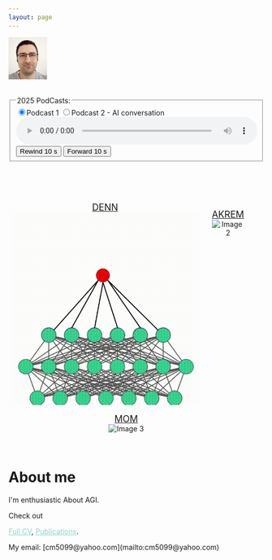 ```yaml
---
layout: page
---
```


<!--<span style="display:block; margin-top:-30px;">
![My face](my_profile2c.jpg)
</span>-->

<img align="left" src="my_profile2c.jpg" width="15%" height="15%">

<br/><br/><br/><br/><br/><br/>

<fieldset>
 <legend>2025 PodCasts:</legend>
 <form>
    <label class="radio-inline">
      <input type="radio" name="option" value="1" id="option1" checked>Podcast 1     
    </label>
    <label class="radio-inline">
      <input type="radio" name="option" value="2" id="option2">Podcast 2 - AI conversation
    </label>
 </form>
<audio controls id="audioPlayer" style="width: 100%;">
  <source id="audioSource" src="https://archive.org/download/full_podcast1/full_podcast1c.mp3" type="audio/mpeg">
  Your browser does not support the audio element.
</audio>
<button id="rewind" onclick="rewind10sec()">Rewind 10&nbsp;s</button>
<button id="forward" onclick="forward10sec()">Forward 10&nbsp;s</button>
<div id="message1" style="display: none;">    
    Jump to Sections:<br>
    - <a href="#" onclick="setTime(0)">00:00:00 - Background and AGI verse AI</a><br>
    - <a href="#" onclick="setTime(1162)">00:19:22 - Teaching importance</a><br>
    - <a href="#" onclick="setTime(2245)">00:37:25 - Ideas in AGI and to promote AGI</a><br>
</div>
<div id="message2" style="display: none;">
    Jump to Sections:<br>
    - <a href="#" onclick="setTime(0)">00:00:00 - Part 1</a><br>
    - <a href="#" onclick="setTime(443)">00:07:23 - Part 2</a><br>
</div>
</fieldset>  





<script>
function setTime(seconds) {
  var audio = document.getElementById("audioPlayer");
  audio.currentTime = seconds;
  audio.play();
}
function rewind10sec() {
  var audio = document.getElementById("audioPlayer");
  audio.currentTime -= 10;
  //audio.play();
}
function forward10sec() {
  var audio = document.getElementById("audioPlayer");
  audio.currentTime += 10;
  //audio.play();
}
// function showMessage(option) {
//     document.getElementById("message1").style.display = (option === 1) ? "block" : "none";
//     document.getElementById("message2").style.display = (option === 2) ? "block" : "none";
// }
// function hideMessages() {
//     document.getElementById("message1").style.display = "none";
//     document.getElementById("message2").style.display = "none";
// }
 function updateContent() {
    let option1 = document.getElementById("option1").checked;
    let option2 = document.getElementById("option2").checked;
    
    // Handle messages
    document.getElementById("message1").style.display = option1 ? "block" : "none";
    document.getElementById("message2").style.display = option2 ? "block" : "none";

    // Handle audio source
    let audioPlayer = document.getElementById("audioPlayer");
    let audioSource = document.getElementById("audioSource");

    if (option1) {
      audioSource.src = "https://archive.org/download/full_podcast1/full_podcast1c.mp3";
    } else if (option2) {
      audioSource.src = "https://archive.org/download/full_podcast2/full_podcast2.mp3";
    } 
    // else {
    //   audioSource.src = "https://archive.org/download/test-audio-file/test-audio-file.mp3";
    // }

    audioPlayer.load(); // Refresh audio player to apply new source
    // audioPlayer.play(); // Auto-play new selection
  }

  // Run when the page loads
  window.onload = updateContent;

  // Attach event listeners to update messages when selection changes
  document.querySelectorAll('input[name="option"]').forEach(radio => {
    radio.addEventListener("change", updateContent);
  });
</script>




<br><br><br>


<!--<p align="center">
  <img src="DENN.gif" alt="Image 1" style="display: inline-block; width: 45%; margin: 0 20px;"><em>DENN</em>
  <img src="DENN.gif" alt="Image 2" style="display: inline-block; width: 45%; margin: 0 20px;"><em>DENN</em><br/><br/>
  <img src="DENN.gif" alt="Image 3" style="display: inline-block; width: 60%; margin: 0 20px;"><em>DENN</em>
</p>

<br/><br/><br/><br/><br/><br/>-->

<div style="display: flex; justify-content: center;">
  <figure style="margin: 0 0px; text-align: center;">
    <figcaption style="font-size: 18px;"><a href="https://shimon-k.github.io/publications.html#DENN">DENN</a></figcaption>
    <img src="DENN-small.gif" alt="Image 1" style="width: 97%;">
  </figure>
  <figure style="margin-left: 4%; text-align: center;">
    <figcaption style="font-size: 18px;"><a href="https://shimon-k.github.io/publications.html#AKREM">AKREM</a></figcaption>
    <img src="AKREM-for-site-short2.gif" alt="Image 2" style="width: 1300px;">    
  </figure>
</div>
<div style="display: flex; justify-content: center;">
  <figure style="margin-left: 0%; text-align: center;">
    <figcaption style="font-size: 18px;"><a href="https://shimon-k.github.io/publications.html#MOM">MOM</a></figcaption>
    <img src="MOM_1min_site.gif" alt="Image 3" style="width: 100%;">
  </figure>
</div>

<br/>

# About me

I'm enthusiastic About AGI. 

Check out
<!--<a style="color:#8dd3c7" href="https://shimon-k.github.io/AGI-Course/">AGI Course</a>,-->
<a style="color:#8dd3c7" href="/cv.html">Full CV</a>,
<a style="color:#8dd3c7" href="/publications.html">Publications</a>.

<!--&nbsp; &nbsp; &nbsp; &nbsp; &nbsp; &nbsp; -->My email: [cm5099@yahoo.com](mailto:cm5099@yahoo.com)


